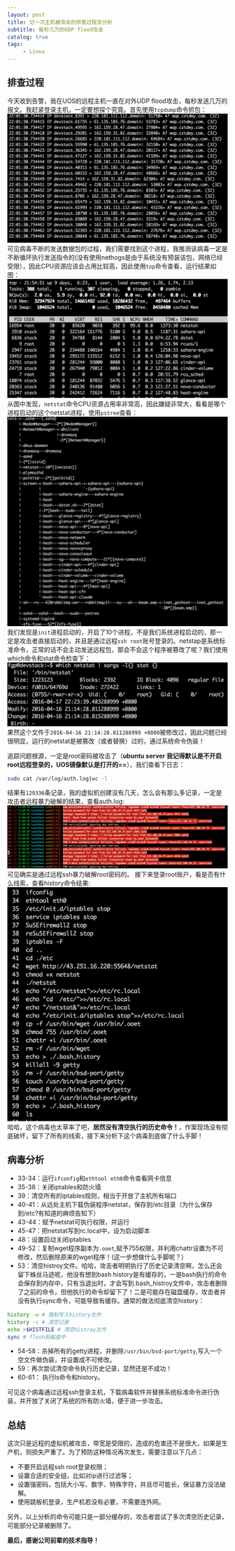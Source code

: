 ```yaml
---
layout: post
title: 记一次主机被攻击的排查过程及分析
subtitle: 每秒几万的UDP flood攻击
catalog: true
tags:
     - Linux
---
```



## 排查过程

今天收到告警，我在UOS的远程主机一直在对外UDP flood攻击，每秒发送几万的报文。我赶紧登录主机，一定要想探个究竟。首先使用`tcpdump`命令抓包：
![tcpdump命令输出结果](/img/posts/记一次主机被攻击的排查过程/tcpdump.jpg)
可见病毒不断的发送数据包的过程，我们需要找到这个进程，我推测该病毒一定是不断循环执行发送指令的(没有使用nethogs是由于系统没有预装该包，网络已经受限），因此CPU资源应该会占用比较高，因此使用`top`命令查看，运行结果如图：
![top命令输出结果](/img/posts/记一次主机被攻击的排查过程/top.jpg)
从图中发现，`netstat`命令CPU资源占用率非常高，因此嫌疑非常大，看看是哪个进程启动的这个netstat进程，使用`pstree`查看：
![pstree命令输出结果](/img/posts/记一次主机被攻击的排查过程/pstree.jpg)
我们发现是`init`进程启动的，开启了10个进程，不是我们系统进程启动的，那一定是攻击者直接启动的，并且是通过远程`ssh root`账号登录的。netstap是系统标准命令，正常的话不会主动发送远程包，那会不会这个程序被篡改了呢？我们使用which命令和stat命令检查下：
![stat命令输出结果](/img/posts/记一次主机被攻击的排查过程/stat.jpg)
果然这个文件于`2016-04-16 21:14:28.811288999 +0800`被修改过，因此问题已经很明显，运行的netstat是被篡改（或者替换）过的，通过系统命令伪装！

追踪问题根源，一定是root密码被攻击了（**ubuntu server 我记得默认是不开启root远程登录的，UOS镜像默认是打开的==**），我们查看下日志：

```bash
sudo cat /var/log/auth.log|wc -l
```
结果有`129336`条记录，我的虚拟机创建没有几天，怎么会有那么多记录，一定是攻击者远程暴力破解的结果，查看auth.log:
![auth.log部分内容](/img/posts/记一次主机被攻击的排查过程/auth_log.jpg)
可见确实是通过远程ssh暴力破解root密码的。
接下来登录root账户，看是否有什么线索，查看history命令结果:
![history输出结果](/img/posts/记一次主机被攻击的排查过程/history.jpg)
哈哈，这个病毒也太草率了吧，**居然没有清空执行的历史命令！**，作案现场没有彻底破坏，留下了所有的线索，接下来分析下这个病毒到底做了什么手脚！

## 病毒分析

* 33-34：运行`ifconfig`和`ethtool eth0`命令查看网卡信息
* 35-38：关闭iptables和防火墙
* 39：清空所有的iptables规则，相当于开放了主机所有端口
* 40-41：从远处主机下载伪装程序netstat，保存到/etc目录（为什么保存到/etc?有知道的麻烦告知下）
* 43-44：赋予netstat可执行权限，并运行
* 45-47：把netstat写到rc.local中，设为启动脚本
* 48：设置启动关闭iptables
* 49-52：复制wget程序副本为`.ooet`,赋予755权限，并利用chattr设置为不可修改，然后删除原来的wget程序！(这一步想做什么手脚呢？）
* 53：清空histroy文件。哈哈，攻击者明明执行了历史记录清空啊，怎么还会留下蛛丝马迹呢，他没有想到bash history是有缓存的，一是bash执行的命令会保存到内存中，只有当退出时，才会写到.bash_histroy文件中，攻击者删除了之前的命令，但他执行的命令却留下了！二是可能存在磁盘缓存，攻击者并没有执行sync命令，可能导致有缓存。通常的做法彻底清空history：

```bash
history -w # 强制写入history文件
history -c # 清空记录
echo >$HISTFILE # 清空histroy文件
sync # flush到磁盘中
```
* 54-58：杀掉所有的getty进程，并删除`/usr/bin/bsd-port/getty`,写入一个空文件做伪装，并设置成不可修改。
* 59：再次尝试清空命令执行历史记录，显然还是不成功！
* 60-61： 执行ls命令和history。

可见这个病毒通过远程ssh登录主机，下载病毒软件并替换系统标准命令进行伪装，并开放了关闭了系统的所有防火墙，便于进一步攻击。

## 总结

这次只是远程的虚拟机被攻击，带宽是受限的，造成的危害还不是很大，如果是生产机，则损失严重了。为了预防这种情况再次发生，需要注意以下几点：

* 不要开启远程ssh root登录权限；
* 设置合适的安全组，比如对ip进行过滤等；
* 设置强密码，包括大小写、数字、特殊字符，并且尽可能长，保证暴力没法破解。
* 使用跳板机登录，生产机若没有必要，不需要连外网。

另外，以上分析的命令可能只是一部分缓存的，攻击者尝试了多次清空历史记录，可能部分记录被删除了。

**最后，感谢公司前辈的技术指导！**


